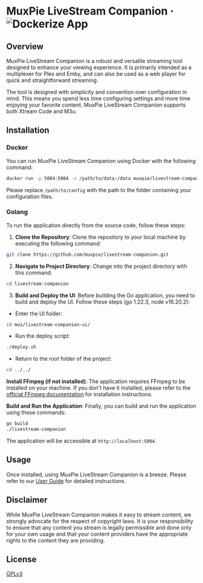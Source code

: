 # MuxPie LiveStream Companion &middot; ![Dockerize App](https://github.com/muxpie/livestream-companion/actions/workflows/docker-image.yml/badge.svg)

## Overview

MuxPie LiveStream Companion is a robust and versatile streaming tool designed to enhance your viewing experience. It is primarily intended as a multiplexer for Plex and Emby, and can also be used as a web player for quick and straightforward streaming.

The tool is designed with simplicity and convention over configuration in mind. This means you spend less time configuring settings and more time enjoying your favorite content. MuxPie LiveStream Companion supports both Xtream Code and M3u.

## Installation

### Docker

You can run MuxPie LiveStream Companion using Docker with the following command:

```bash
docker run -p 5004:5004 -v /path/to/data:/data muxpie/livestream-companion
```

Please replace `/path/to/config` with the path to the folder containing your configuration files.

### Golang

To run the application directly from the source code, follow these steps:

1. **Clone the Repository**:
Clone the repository to your local machine by executing the following command:
```bash
git clone https://github.com/muxpie/livestream-companion.git
```

2. **Navigate to Project Directory**:
Change into the project directory with this command:
```bash
cd livestream-companion
```

3. **Build and Deploy the UI**:
Before building the Go application, you need to build and deploy the UI. Follow these steps (go 1.22.3, node v16.20.2):
- Enter the UI folder:
```bash
cd mui/livestream-companion-ui/
```
- Run the deploy script:
```bash
./deploy.sh
```
- Return to the root folder of the project:
```bash
cd ../../
```

**Install FFmpeg (if not installed)**:
The application requires FFmpeg to be installed on your machine. If you don't have it installed, please refer to the [official FFmpeg documentation](https://ffmpeg.org/download.html) for installation instructions.

**Build and Run the Application**:
Finally, you can build and run the application using these commands:
```bash
go build 
./livestream-companion
```

The application will be accessible at `http://localhost:5004`.

## Usage

Once installed, using MuxPie LiveStream Companion is a breeze. Please refer to our [User Guide](LINK_TO_USER_GUIDE) for detailed instructions.

## Disclaimer

While MuxPie LiveStream Companion makes it easy to stream content, we strongly advocate for the respect of copyright laws. It is your responsibility to ensure that any content you stream is legally permissible and done only for your own usage and that your content providers have the appropriate rights to the content they are providing.

## License

[GPLv3](./LICENSE)
